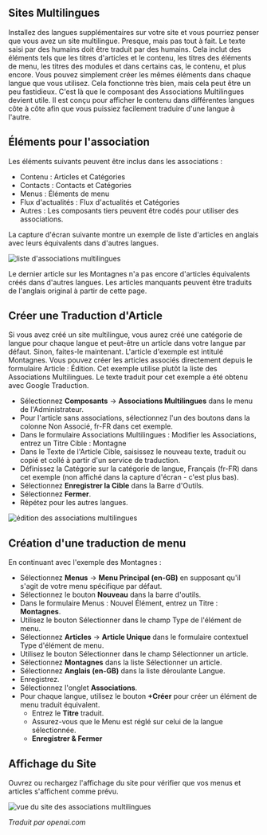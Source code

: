 <!-- Filename: J4.x:Multilingual_Associations / Display title: Associations multilingues -->

## Sites Multilingues

Installez des langues supplémentaires sur votre site et vous pourriez penser que vous avez un site multilingue. Presque, mais pas tout à fait. Le texte saisi par des humains doit être traduit par des humains. Cela inclut des éléments tels que les titres d'articles et le contenu, les titres des éléments de menu, les titres des modules et dans certains cas, le contenu, et plus encore. Vous pouvez simplement créer les mêmes éléments dans chaque langue que vous utilisez. Cela fonctionne très bien, mais cela peut être un peu fastidieux. C'est là que le composant des Associations Multilingues devient utile. Il est conçu pour afficher le contenu dans différentes langues côte à côte afin que vous puissiez facilement traduire d'une langue à l'autre.

## Éléments pour l'association

Les éléments suivants peuvent être inclus dans les associations :

- Contenu : Articles et Catégories
- Contacts : Contacts et Catégories
- Menus : Éléments de menu
- Flux d'actualités : Flux d'actualités et Catégories
- Autres : Les composants tiers peuvent être codés pour utiliser des associations.

La capture d'écran suivante montre un exemple de liste d'articles en anglais avec leurs équivalents dans d'autres langues.

![liste d'associations multilingues](../../../en/images/languages/multilingual-associations-list.png)

Le dernier article sur les Montagnes n'a pas encore d'articles équivalents créés dans d'autres langues. Les articles manquants peuvent être traduits de l'anglais original à partir de cette page.

## Créer une Traduction d'Article

Si vous avez créé un site multilingue, vous aurez créé une catégorie de langue pour chaque langue et peut-être un article dans votre langue par défaut. Sinon, faites-le maintenant. L'article d'exemple est intitulé Montagnes. Vous pouvez créer les articles associés directement depuis le formulaire Article : Édition. Cet exemple utilise plutôt la liste des Associations Multilingues. Le texte traduit pour cet exemple a été obtenu avec Google Traduction.

- Sélectionnez **Composants** → **Associations Multilingues** dans le menu de l'Administrateur.
- Pour l'article sans associations, sélectionnez l'un des boutons dans la colonne Non Associé, fr-FR dans cet exemple.
- Dans le formulaire Associations Multilingues : Modifier les Associations, entrez un Titre Cible : Montagne
- Dans le Texte de l'Article Cible, saisissez le nouveau texte, traduit ou copié et collé à partir d'un service de traduction.
- Définissez la Catégorie sur la catégorie de langue, Français (fr-FR) dans cet exemple (non affiché dans la capture d'écran - c'est plus bas).
- Sélectionnez **Enregistrer la Cible** dans la Barre d'Outils.
- Sélectionnez **Fermer**.
- Répétez pour les autres langues.

![édition des associations multilingues](../../../en/images/languages/multilingual-associations-edit.png)

## Création d'une traduction de menu

En continuant avec l'exemple des Montagnes :

- Sélectionnez **Menus** → **Menu Principal (en-GB)** en supposant qu'il s'agit de votre menu spécifique par défaut.
- Sélectionnez le bouton **Nouveau** dans la barre d'outils.
- Dans le formulaire Menus : Nouvel Élément, entrez un Titre : **Montagnes**.
- Utilisez le bouton Sélectionner dans le champ Type de l'élément de menu.
- Sélectionnez **Articles** → **Article Unique** dans le formulaire contextuel Type d'élément de menu.
- Utilisez le bouton Sélectionner dans le champ Sélectionner un article.
- Sélectionnez **Montagnes** dans la liste Sélectionner un article.
- Sélectionnez **Anglais (en-GB)** dans la liste déroulante Langue.
- Enregistrez.
- Sélectionnez l'onglet **Associations**.
- Pour chaque langue, utilisez le bouton **+Créer** pour créer un élément de menu traduit équivalent.
  - Entrez le **Titre** traduit.
  - Assurez-vous que le Menu est réglé sur celui de la langue sélectionnée.
  - **Enregistrer & Fermer**

## Affichage du Site

Ouvrez ou rechargez l'affichage du site pour vérifier que vos menus et articles s'affichent comme prévu.

![vue du site des associations multilingues](../../../en/images/languages/multilingual-associations-site.png)

*Traduit par openai.com*


